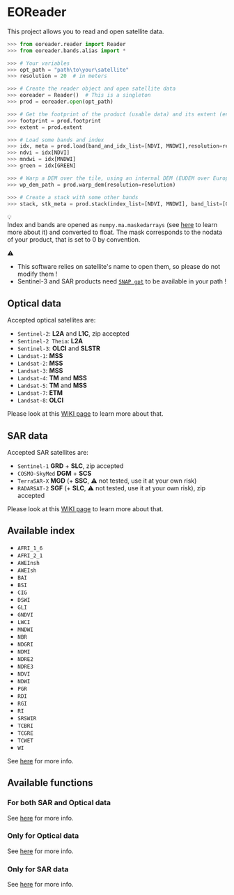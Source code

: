 # EOReader

This project allows you to read and open satellite data.

```python
>>> from eoreader.reader import Reader
>>> from eoreader.bands.alias import *

>>> # Your variables
>>> opt_path = "path\to\your\satellite"
>>> resolution = 20  # in meters

>>> # Create the reader object and open satellite data
>>> eoreader = Reader()  # This is a singleton
>>> prod = eoreader.open(opt_path)

>>> # Get the footprint of the product (usable data) and its extent (envelope of the tile)
>>> footprint = prod.footprint
>>> extent = prod.extent

>>> # Load some bands and index
>>> idx, meta = prod.load(band_and_idx_list=[NDVI, MNDWI],resolution=resolution)
>>> ndvi = idx[NDVI]
>>> mndwi = idx[MNDWI]
>>> green = idx[GREEN]

>>> # Warp a DEM over the tile, using an internal DEM (EUDEM over Europe, MERIT DEM everwhere else)
>>> wp_dem_path = prod.warp_dem(resolution=resolution)

>>> # Create a stack with some other bands
>>> stack, stk_meta = prod.stack(index_list=[NDVI, MNDWI], band_list=[GREEN], resolution=resolution)
```

:bulb:  
Index and bands are opened as `numpy.ma.maskedarrays` 
(see [here](https://numpy.org/doc/stable/reference/maskedarray.generic.html) to learn more about it) and converted to float.
The mask corresponds to the nodata of your product, that is set to 0 by convention.

:warning:  
- This software relies on satellite's name to open them, so please do not modify them !
- Sentinel-3 and SAR products need [`SNAP gpt`](https://senbox.atlassian.net/wiki/spaces/SNAP/pages/70503590/Creating+a+GPF+Graph) to be available in your path !

## Optical data

Accepted optical satellites are:

- `Sentinel-2`: **L2A** and **L1C**, zip accepted
- `Sentinel-2 Theia`: **L2A**
- `Sentinel-3`: **OLCI** and **SLSTR**
- `Landsat-1`: **MSS**
- `Landsat-2`: **MSS**
- `Landsat-3`: **MSS**
- `Landsat-4`: **TM** and **MSS**
- `Landsat-5`: **TM** and **MSS**
- `Landsat-7`: **ETM**
- `Landsat-8`: **OLCI**

Please look at this [WIKI page](https://code.sertit.unistra.fr/extracteo/extracteo/-/wikis/Satellites/Optical) to learn more about that.

## SAR data

Accepted SAR satellites are:

- `Sentinel-1` **GRD** + **SLC**, zip accepted
- `COSMO-SkyMed` **DGM** + **SCS**
- `TerraSAR-X` **MGD** (+ **SSC**, :warning: not tested, use it at your own risk)
- `RADARSAT-2` **SGF** (+ **SLC**, :warning: not tested, use it at your own risk), zip accepted

Please look at this [WIKI page](https://code.sertit.unistra.fr/extracteo/extracteo/-/wikis/Satellites/SAR) to learn more about that.

## Available index

- `AFRI_1_6`
- `AFRI_2_1`
- `AWEInsh`
- `AWEIsh`
- `BAI`
- `BSI`
- `CIG`
- `DSWI`
- `GLI`
- `GNDVI`
- `LWCI`
- `MNDWI`
- `NBR`
- `NDGRI`
- `NDMI`
- `NDRE2`
- `NDRE3`
- `NDVI`
- `NDWI`
- `PGR`
- `RDI`
- `RGI`
- `RI`
- `SRSWIR`
- `TCBRI`
- `TCGRE`
- `TCWET`
- `WI`

See [here](https://extracteo.pages.sertit.unistra.fr/eoreader/index.m.html) for more info.

## Available functions

### For both SAR and Optical data

See [here](https://extracteo.pages.sertit.unistra.fr/eoreader/products/product.html) for more info.

### Only for Optical data

See [here](https://extracteo.pages.sertit.unistra.fr/eoreader/products/optical/optical_product.html) for more info.

### Only for SAR data

See [here](https://extracteo.pages.sertit.unistra.fr/eoreader/products/sar/sar_product.html) for more info.

